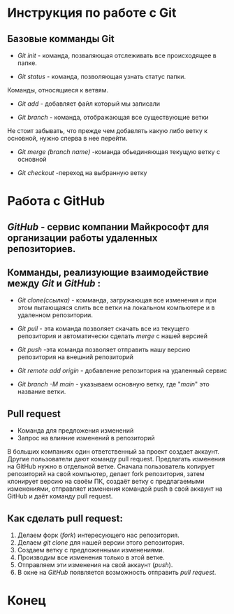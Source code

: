 # Инструкция по работе с Git

## Базовые комманды Git

* *Git init* - команда, позваляющая отслеживать все происходящее в папке.

* *Git status* - команда, позволяющая узнать статус папки.

Команды, относящиеся к ветвям.

* *Git add* - добавляет файл который мы записали



* *Git branch* - команда, отображающая все существующие ветки

Не стоит забывать, что прежде чем добавлять какую либо ветку к основной, нужно сперва в нее перейти.

* *Git merge (branch name)* -команда обьединяющая текущую ветку с основной

* *Git checkout* -переход на выбранную ветку

# Работа с GitHub

## *GitHub*  - сервис компании Майкрософт для организации работы удаленных репозиториев.
## Комманды, реализующие взаимодействие между *Git* и *GitHub* :
* *Git clone(ссылка)* - комманда, загружающая все изменения и при этом пытающаяся слить все ветки на локальном компьютере и в удаленном репозитории.

* *Git pull* - эта команда позволяет скачать все 
из текущего репозитория и автоматически
сделать *merge* с нашей версией

* *Git push* -эта команда позволяет отправить нашу
версию репозитория на внешний
репозиторий
* *Git  remote add origin* - добавление репозитория на удаленный сервис

* *Git branch -M main* - указываем основную ветку, где "*main*" это название ветки.

## Pull request
* Команда для предложения изменений
* Запрос на влияние изменений в репозиторий

В больших компаниях один ответственный за проект создает аккаунт. Другие пользователи дают
команду pull request. Предлагать изменения на GitHub нужно в отдельной ветке. Сначала
пользователь копирует репозиторий на свой компьютер, делает fork репозитория, затем
клонирует версию на своём ПК, создаёт ветку с предлагаемыми изменениями, отправляет
изменения командой push в свой аккаунт на GitHub и даёт команду pull request.

## Как сделать pull request:
1. Делаем форк (*fork*) интересующего нас репозитория.
2. Делаем *git clone* для нашей версии этого репозитория.
3. Создаем ветку с предложенными изменениями.
4. Производим все изменения только в этой ветке.
5. Отправляем эти изменения на свой аккаунт (*push*).
6. В окне на *GitHub* появляется возможность отправить *pull request*.
# Конец
